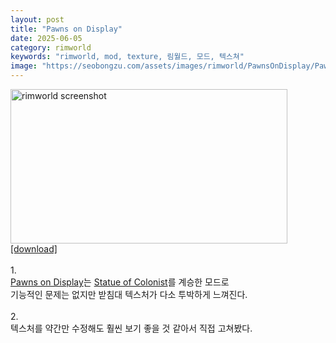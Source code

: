 ```yaml
---
layout: post
title: "Pawns on Display"
date: 2025-06-05
category: rimworld
keywords: "rimworld, mod, texture, 림월드, 모드, 텍스쳐"
image: "https://seobongzu.com/assets/images/rimworld/PawnsOnDisplay/PawnsOnDisplay.webp"
---
```

<p><img src="https://seobongzu.com/assets/images/rimworld/PawnsOnDisplay/PawnsOnDisplay.webp" alt="rimworld screenshot" width=443px height=247px><a href="https://drive.google.com/file/d/1DLMjicBjItE0cB-_9nbDHDa-5PUy3awq/view?usp=sharing" target="_blank">[download]</a><br><br>1.<br><a href="https://steamcommunity.com/sharedfiles/filedetails/?id=3446605621" target="_blank">Pawns on Display</a>는 <a href="https://steamcommunity.com/sharedfiles/filedetails/?id=1539031321" target="_blank">Statue of Colonist</a>를 계승한 모드로<br>기능적인 문제는 없지만 받침대 텍스처가 다소 투박하게 느껴진다.<br><br>2.<br>텍스처를 약간만 수정해도 훨씬 보기 좋을 것 같아서 직접 고쳐봤다.</p>